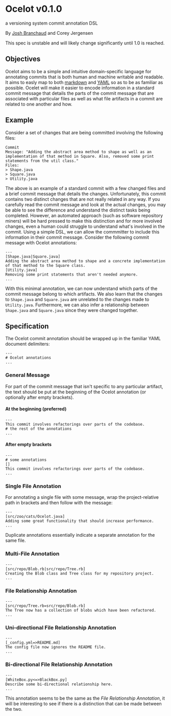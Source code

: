 # Ocelot v0.1.0

a versioning system commit annotation DSL

By [Josh Branchaud](http://joshbranchaud.com) and Corey Jergensen

This spec is unstable and will likely change significantly until 1.0 is
reached.

## Objectives

Ocelot aims to be a simple and intuitive domain-specific language for
annotating commits that is both human and machine writable and readable. It
aims to easly map to both
[markdown](http://daringfireball.net/projects/markdown/)
and [YAML](http://www.yaml.org/) so as to be as familiar as possible.
Ocelet will make it easier to encode information in a standard commit
message that details the parts of the commit message that are associated
with particular files as well as what file artifacts in a commit are related
to one another and how.

## Example

Consider a set of changes that are being committed involving the following
files:

    Commit
    Message: "Adding the abstract area method to shape as well as an
    implementation of that method in Square. Also, removed some print
    statements from the util class."
    Files:
    > Shape.java
    > Square.java
    > Utility.java

The above is an example of a standard commit with a few changed files and a
brief commit message that details the changes. Unfortunately, this commit
contains two distinct changes that are not really related in any way. If you
carefully read the commit message and look at the actual changes, you may be
able to see the difference and understand the distinct tasks being
completed. However, an automated approach (such as software repository
miners) will be hard pressed to make this distinction and for more involved
changes, even a human could struggle to understand what's involved in the
commit. Using a simple DSL, we can allow the commmitter to include this
information in their commit message. Consider the following commit message
with Ocelot annotations:

    ---
    [Shape.java|Square.java]
    Adding the abstract area method to shape and a concrete implementation
    of that method to the Square class.
    [Utility.java]
    Removing some print statements that aren't needed anymore.
    ...

With this minimal annotation, we can now understand which parts of the
commit message belong to which artifacts. We also learn that the changes to
`Shape.java` and `Square.java` are unrelated to the changes made to
`Utility.java`. Furthermore, we can also infer a relationship between
`Shape.java` and `Square.java` since they were changed together.

## Specification

The Ocelot commit annotation should be wrapped up in the familiar YAML
document delimiters:

    ---
    # Ocelot annotations
    ...

### General Message

For part of the commit message that isn't specific to any particular
artifact, the text should be put at the beginning of the Ocelot annotation
(or optionally after empty brackets).

#### At the beginning (preferred)

    ---
    This commit involves refactorings over parts of the codebase.
    # the rest of the annotations
    ...

#### After empty brackets

    ---
    # some annotations
    []
    This commit involves refactorings over parts of the codebase.
    ...

### Single File Annotation

For annotating a single file with some message, wrap the project-relative
path in brackets and then follow with the message:

    ---
    [src/zoo/cats/Ocelot.java]
    Adding some great functionality that should increase performance.
    ...

Duplicate annotations essentially indicate a separate annotation for the same
file.

### Multi-File Annotation

    ---
    [src/repo/Blob.rb|src/repo/Tree.rb]
    Creating the Blob class and Tree class for my repository project.
    ...

### File Relationship Annotation

    ---
    [src/repo/Tree.rb=src/repo/Blob.rb]
    The Tree now has a collection of blobs which have been refactored.
    ...

### Uni-directional File Relationship Annotation

    ---
    [_config.yml=>README.md]
    The config file now ignores the README file.
    ...

### Bi-directional File Relationship Annotation

    ---
    [WhiteBox.py<=>BlackBox.py]
    Describe some bi-directional relationship here.
    ...

This annotation seems to be the same as the *File Relationship Annotation*,
it will be interesting to see if there is a distinction that can be made
between the two.
